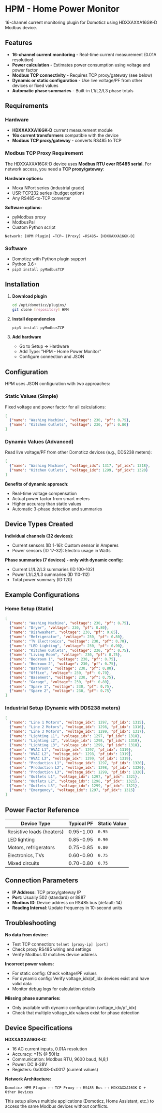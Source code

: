 # HPM - Home Power Monitor

16-channel current monitoring plugin for Domoticz using HDXXAXXA16GK-D Modbus device.

## Features

- **16-channel current monitoring** - Real-time current measurement (0.01A resolution)
- **Power calculation** - Estimates power consumption using voltage and power factor
- **Modbus TCP connectivity** - Requires TCP proxy/gateway (see below)
- **Dynamic or static configuration** - Use live voltage/PF from other devices or fixed values
- **Automatic phase summaries** - Built-in L1/L2/L3 phase totals

## Requirements

### Hardware
- **HDXXAXXA16GK-D** current measurement module
- **16x current transformers** compatible with the device
- **Modbus TCP proxy/gateway** - converts RS485 to TCP

### Modbus TCP Proxy Requirement

The HDXXAXXA16GK-D device uses **Modbus RTU over RS485 serial**. For network access, you need a **TCP proxy/gateway**:

**Hardware options:**
- Moxa NPort series (industrial grade)
- USR-TCP232 series (budget option)
- Any RS485-to-TCP converter

**Software options:**
- pyModbus proxy
- ModbusPal
- Custom Python script

```
Network: [HPM Plugin] ←TCP→ [Proxy] ←RS485→ [HDXXAXXA16GK-D]
```

### Software
- Domoticz with Python plugin support
- Python 3.6+
- `pip3 install pyModbusTCP`

## Installation

1. **Download plugin**
   ```bash
   cd /opt/domoticz/plugins/
   git clone [repository] HPM
   ```

2. **Install dependencies**
   ```bash
   pip3 install pyModbusTCP
   ```

3. **Add hardware**
   - Go to Setup → Hardware
   - Add Type: "HPM - Home Power Monitor"
   - Configure connection and JSON

## Configuration

HPM uses JSON configuration with two approaches:

### Static Values (Simple)
Fixed voltage and power factor for all calculations:
```json
[
  {"name": "Washing Machine", "voltage": 230, "pf": 0.75},
  {"name": "Kitchen Outlets", "voltage": 230, "pf": 0.80}
]
```

### Dynamic Values (Advanced)
Read live voltage/PF from other Domoticz devices (e.g., DDS238 meters):
```json
[
  {"name": "Washing Machine", "voltage_idx": 1317, "pf_idx": 1318},
  {"name": "Kitchen Outlets", "voltage_idx": 1299, "pf_idx": 1320}
]
```

**Benefits of dynamic approach:**
- Real-time voltage compensation
- Actual power factor from smart meters
- Higher accuracy than static values
- Automatic 3-phase detection and summaries

## Device Types Created

**Individual channels (32 devices):**
- Current sensors (ID 1-16): Custom sensor in Amperes
- Power sensors (ID 17-32): Electric usage in Watts

**Phase summaries (7 devices) - only with dynamic config:**
- Current L1/L2/L3 summaries (ID 100-102)
- Power L1/L2/L3 summaries (ID 110-112)  
- Total power summary (ID 120)

## Example Configurations

### Home Setup (Static)
```json
[
  {"name": "Washing Machine", "voltage": 230, "pf": 0.75},
  {"name": "Dryer", "voltage": 230, "pf": 0.80},
  {"name": "Dishwasher", "voltage": 230, "pf": 0.85},
  {"name": "Refrigerator", "voltage": 230, "pf": 0.80},
  {"name": "TV Electronics", "voltage": 230, "pf": 0.70},
  {"name": "LED Lighting", "voltage": 230, "pf": 0.90},
  {"name": "Kitchen Outlets", "voltage": 230, "pf": 0.75},
  {"name": "Living Room", "voltage": 230, "pf": 0.75},
  {"name": "Bedroom 1", "voltage": 230, "pf": 0.75},
  {"name": "Bedroom 2", "voltage": 230, "pf": 0.75},
  {"name": "Bathroom", "voltage": 230, "pf": 0.80},
  {"name": "Office", "voltage": 230, "pf": 0.70},
  {"name": "Basement", "voltage": 230, "pf": 0.75},
  {"name": "Garage", "voltage": 230, "pf": 0.80},
  {"name": "Spare 1", "voltage": 230, "pf": 0.75},
  {"name": "Spare 2", "voltage": 230, "pf": 0.75}
]
```

### Industrial Setup (Dynamic with DDS238 meters)
```json
[
  {"name": "Line 1 Motors", "voltage_idx": 1297, "pf_idx": 1315},
  {"name": "Line 2 Motors", "voltage_idx": 1298, "pf_idx": 1316},
  {"name": "Line 3 Motors", "voltage_idx": 1299, "pf_idx": 1317},
  {"name": "Lighting L1", "voltage_idx": 1297, "pf_idx": 1318},
  {"name": "Lighting L2", "voltage_idx": 1298, "pf_idx": 1318},
  {"name": "Lighting L3", "voltage_idx": 1299, "pf_idx": 1318},
  {"name": "HVAC L1", "voltage_idx": 1297, "pf_idx": 1319},
  {"name": "HVAC L2", "voltage_idx": 1298, "pf_idx": 1319},
  {"name": "HVAC L3", "voltage_idx": 1299, "pf_idx": 1319},
  {"name": "Production L1", "voltage_idx": 1297, "pf_idx": 1320},
  {"name": "Production L2", "voltage_idx": 1298, "pf_idx": 1320},
  {"name": "Production L3", "voltage_idx": 1299, "pf_idx": 1320},
  {"name": "Outlets L1", "voltage_idx": 1297, "pf_idx": 1321},
  {"name": "Outlets L2", "voltage_idx": 1298, "pf_idx": 1321},
  {"name": "Outlets L3", "voltage_idx": 1299, "pf_idx": 1321},
  {"name": "Emergency", "voltage_idx": 1297, "pf_idx": 1315}
]
```

## Power Factor Reference

| Device Type | Typical PF | Static Value |
|------------|-------------|-------------|
| Resistive loads (heaters) | 0.95-1.00 | `0.95` |
| LED lighting | 0.85-0.95 | `0.90` |
| Motors, refrigerators | 0.75-0.85 | `0.80` |
| Electronics, TVs | 0.60-0.90 | `0.75` |
| Mixed circuits | 0.70-0.80 | `0.75` |

## Connection Parameters

- **IP Address**: TCP proxy/gateway IP
- **Port**: Usually 502 (standard) or 8887
- **Modbus ID**: Device address on RS485 bus (default: 14)
- **Reading Interval**: Update frequency in 10-second units

## Troubleshooting

**No data from device:**
- Test TCP connection: `telnet [proxy-ip] [port]`
- Check proxy RS485 wiring and settings
- Verify Modbus ID matches device address

**Incorrect power values:**
- For static config: Check voltage/PF values
- For dynamic config: Verify voltage_idx/pf_idx devices exist and have valid data
- Monitor debug logs for calculation details

**Missing phase summaries:**
- Only available with dynamic configuration (voltage_idx/pf_idx)
- Check that multiple voltage_idx values exist for phase detection

## Device Specifications

**HDXXAXXA16GK-D:**
- 16 AC current inputs, 0.01A resolution
- Accuracy: ±1% @ 50Hz
- Communication: Modbus RTU, 9600 baud, N,8,1
- Power: DC 8-28V
- Registers: 0x0008-0x0017 (current values)

**Network Architecture:**
```
Domoticz HPM Plugin ←→ TCP Proxy ←→ RS485 Bus ←→ HDXXAXXA16GK-D + Other Devices
```

This setup allows multiple applications (Domoticz, Home Assistant, etc.) to access the same Modbus devices without conflicts.
